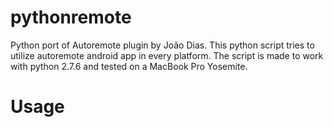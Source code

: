 pythonremote
============

Python port of Autoremote plugin by João Dias. 
This python script tries to utilize autoremote android app in every platform. 
The script is made to work with python 2.7.6 and tested on a MacBook Pro Yosemite. 


Usage
=====
